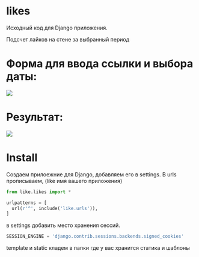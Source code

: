 # likes
Исходный код для Django приложения.

Подсчет лайков на стене за выбранный период

# Форма для ввода ссылки и выбора даты:
<img src="https://habrastorage.org/files/78e/428/63e/78e42863e0604fe090feb271443144bd.png"/>

# Результат:
<img src="https://habrastorage.org/files/0bf/912/cfd/0bf912cfd3324c29bfc853d2f1acc534.png"/>

# Install
Создаем прилоежние для Django, добавляем его в settings.
В urls прописываем, (like имя вашего приложения)
```python
from like.likes import *

urlpatterns = [
  url(r'^', include('like.urls')),
]
```

в settings добавить место хранения сессий.
```python
SESSION_ENGINE = 'django.contrib.sessions.backends.signed_cookies'
```
template и static кладем в папки где у вас хранится статика и шаблоны
